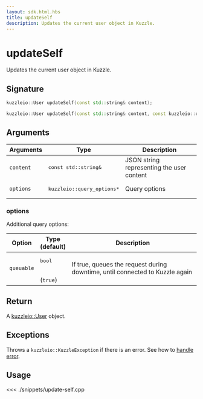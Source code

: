 ```yaml
---
layout: sdk.html.hbs
title: updateSelf
description: Updates the current user object in Kuzzle.
---
```


# updateSelf

Updates the current user object in Kuzzle.

## Signature

```cpp
kuzzleio::User updateSelf(const std::string& content);

kuzzleio::User updateSelf(const std::string& content, const kuzzleio::query_options& options);
```

## Arguments

| Arguments | Type                                 | Description                               |
| --------- | ------------------------------------ | ----------------------------------------- |
| `content` | <pre>const std::string&</pre>        | JSON string representing the user content |
| `options` | <pre>kuzzleio::query_options\*</pre> | Query options                             |

### options

Additional query options:

| Option     | Type<br/>(default)           | Description                                                                  |
| ---------- | ---------------------------- | ---------------------------------------------------------------------------- |
| `queuable` | <pre>bool</pre><br/>(`true`) | If true, queues the request during downtime, until connected to Kuzzle again |

## Return

A [kuzzleio::User](/sdk-reference/cpp/1/user/) object.

## Exceptions

Throws a `kuzzleio::KuzzleException` if there is an error. See how to [handle error](/sdk-reference/cpp/1/error-handling).

## Usage

<<< ./snippets/update-self.cpp
